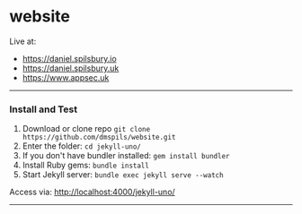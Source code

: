 # website

Live at:
* https://daniel.spilsbury.io
* https://daniel.spilsbury.uk
* https://www.appsec.uk
---

### Install and Test

1. Download or clone repo `git clone https://github.com/dmspils/website.git`
2. Enter the folder: `cd jekyll-uno/`
3. If you don't have bundler installed: `gem install bundler`
3. Install Ruby gems: `bundle install`
4. Start Jekyll server: `bundle exec jekyll serve --watch`

Access via: [http://localhost:4000/jekyll-uno/](http://localhost:4000/jekyll-uno/)

---

